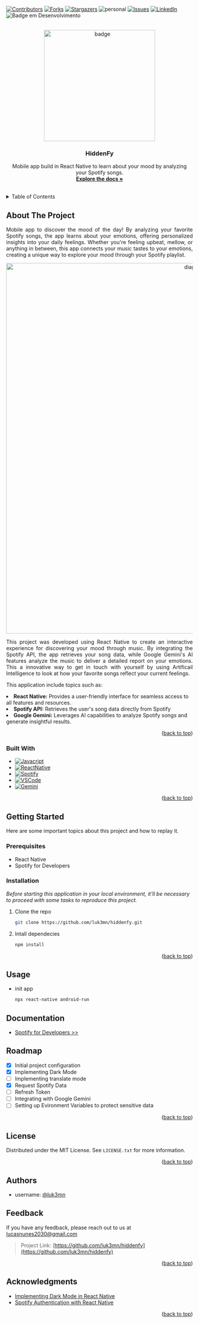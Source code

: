 [![Contributors][contributors-shield]][contributors-url]
[![Forks][forks-shield]][forks-url]
[![Stargazers][stars-shield]][stars-url]
![personal][personal-shield]
[![Issues][issues-shield]][issues-url]
[![LinkedIn][linkedin-shield]][linkedin-url]
![Badge em Desenvolvimento](https://img.shields.io/static/v1?label=STATUS&message=Finished&color=GREEN&style=for-the-badge)

<!-- ![image](soft%20(1).png) -->



<!-- PROJECT LOGO -->
<br />
<div align="center">
    <img width="300" src="assets/" alt="badge"/>
    <h3 align="center">HiddenFy</h3>

  <p align="center">
    Mobile app build in React Native to learn about your mood by analyzing your Spotify songs.
    <br />
    <a href="https://github.com/luk3mn/hiddenfy/README.md"><strong>Explore the docs »</strong></a>
    <br />
    <br />
  </p>
</div>



<!-- TABLE OF CONTENTS -->
<details>
  <summary>Table of Contents</summary>
  <ol>
    <li>
      <a href="#about-the-project">About The Project</a>
      <ul>
        <li><a href="#built-with">Built With</a></li>
      </ul>
    </li>
    <li>
      <a href="#getting-started">Getting Started</a>
      <ul>
        <li><a href="#prerequisites">Prerequisites</a></li>
        <li><a href="#installation">Installation</a></li>
      </ul>
    </li>
    <li><a href="#usage">Usage</a></li>
    <li><a href="#documentation">Documentation</a></li>
    <li><a href="#roadmap">Roadmap</a></li>
    <li><a href="#license">License</a></li>
    <li><a href="#authors">Authors</a></li>
    <li><a href="#feedback">Feedback</a></li>
    <li><a href="#acknowledgments">Acknowledgments</a></li>
  </ol>
</details>



<!-- ABOUT THE PROJECT -->
## About The Project
<!-- IMAGE (OPCIONAL) -->

<p align="justify">
Mobile app to discover the mood of the day! By analyzing your favorite Spotify songs, the app learns about your emotions, offering personalized insights into your daily feelings. Whether you're feeling upbeat, mellow, or anything in between, this app connects your music tastes to your emotions, creating a unique way to explore your mood through your Spotify playlist.
</p> 

<div align="center">
    <img width=1000 src="assets/diagram.png" alt="diagram"/>
</div>

<p align="justify">
This project was developed using React Native to create an interactive experience for discovering your mood through music. By integrating the Spotify API, the app retrieves your song data, while Google Gemini's AI features analyze the music to deliver a detailed report on your emotions. This a innovative way to get in touch with yourself by using Artificail Intelligence to look at how your favorite songs reflect your current feelings. 
</p>

<p align="justify">
This application include topics such as:
</p>

<li><b>React Native:</b> Provides a user-friendly interface for seamless access to all features and resources.</li>  
<li><b>Spotify API:</b> Retrieves the user's song data directly from Spotify</li>  
<li><b>Google Gemini:</b> Leverages AI capabilities to analyze Spotify songs and generate insightful results.</li>  


<p align="right">(<a href="#hiddenfy">back to top</a>)</p>

### Built With

* [![Javacript][Javacript]][Javacript-url]
* [![ReactNative][ReactNative]][ReactNative-url]
* [![Spotify][Spotify]][Spotify-url]
* [![VSCode][VSCode]][VSCode-url]
* [![Gemini][Gemini]][Gemini-url]

<p align="right">(<a href="#hiddenfy">back to top</a>)</p>



<!-- GETTING STARTED -->
## Getting Started

Here are some important topics about this project and how to replay it.

### Prerequisites

* React Native
* Spotify for Developers

### Installation

_Before starting this application in your local environment, it'll be necessary to proceed with some tasks to reproduce this project._

1. Clone the repo
   ```sh
   git clone https://github.com/luk3mn/hiddenfy.git
   ```
2. Intall dependecies 
   ```sh
   npm install
   ```

<p align="right">(<a href="#hiddenfy">back to top</a>)</p>



<!-- USAGE EXAMPLES -->
## Usage

- init app
   ```sh
   npx react-native android-run
   ```
<!-- Documentation -->
## Documentation
- [Spotify for Developers >> ](https://developer.spotify.com/)


<!-- ROADMAP -->
## Roadmap
- [x] Initial project configuration
- [x] Implementing Dark Mode
- [ ] Implementing translate mode
- [x] Request Spotify Data
- [ ] Refresh Token
- [ ] Integrating with Google Gemini
- [ ] Setting up Evironment Variables to protect sensitive data

<p align="right">(<a href="#hiddenfy">back to top</a>)</p>



<!-- LICENSE -->
## License

Distributed under the MIT License. See `LICENSE.txt` for more information.

<p align="right">(<a href="#hiddenfy">back to top</a>)</p>



## Authors

- username: [@luk3mn](https://www.github.com/luk3mn)

## Feedback

If you have any feedback, please reach out to us at lucasnunes2030@gmail.com

> Project Link: [https://github.com/luk3mn/hiddenfy](https://github.com/luk3mn/hiddenfy)

<p align="right">(<a href="#hiddenfy">back to top</a>)</p>


<!-- ACKNOWLEDGMENTS -->
## Acknowledgments

* [Implementing Dark Mode in React Native](https://kodaschool.com/blog/implementing-dark-mode-in-react-native)
* [Spotify Authentication with React Native](https://readmedium.com/spotify-authentication-with-reactnative-2b6156573d19)

<p align="right">(<a href="#hiddenfy">back to top</a>)</p>



<!-- MARKDOWN LINKS & IMAGES -->
<!-- https://www.markdownguide.org/basic-syntax/#reference-style-links -->
[contributors-shield]: https://img.shields.io/github/contributors/luk3mn/hiddenfy.svg?style=for-the-badge
[contributors-url]: https://github.com/luk3mn/hiddenfy/graphs/contributors
[issues-shield]: https://img.shields.io/github/issues/luk3mn/hiddenfy.svg?style=for-the-badge
[issues-url]: https://github.com/luk3mn/hiddenfy/issues
[forks-shield]: https://img.shields.io/github/forks/luk3mn/hiddenfy.svg?style=for-the-badge
[forks-url]: https://github.com/luk3mn/hiddenfy/network/members
[stars-shield]: https://img.shields.io/github/stars/luk3mn/hiddenfy.svg?style=for-the-badge
[stars-url]: https://github.com/luk3mn/hiddenfy/stargazers
[license-shield]: https://img.shields.io/github/license/othneildrew/Best-README-Template.svg?style=for-the-badge
[license-url]: https://github.com/luk3mn/hiddenfy/blob/master/LICENSE
[linkedin-shield]: https://img.shields.io/badge/-LinkedIn-black.svg?style=for-the-badge&logo=linkedin&colorB=555
[linkedin-url]: https://www.linkedin.com/in/lucasmaues/
[personal-shield]: https://img.shields.io/static/v1?label=Oracle_one&message=Alura&color=2e3643&style=for-the-badge&colorB=555

<!-- Stack Shields -->
[Javacript]: https://img.shields.io/badge/JavaScript-323330?style=for-the-badge&logo=javascript&logoColor=F7DF1E
[Javacript-url]: https://www.Javacript.com/en/
[ReactNative]: https://img.shields.io/badge/React_Native-20232A?style=for-the-badge&logo=react&logoColor=61DAFB
[ReactNative-url]: https://reactnative.dev/docs/getting-started
[Spotify]: https://img.shields.io/badge/Spotify-1ED760?&style=for-the-badge&logo=spotify&logoColor=white
[Spotify-url]: https://developer.spotify.com/
[VSCode]: https://img.shields.io/badge/Visual_Studio_Code-0078D4?style=for-the-badge&logo=visual%20studio%20code&logoColor=white
[VSCode-url]: https://code.visualstudio.com/docs
[Gemini]: https://img.shields.io/badge/Google_Gemini-4285F4?style=for-the-badge&logo=google-cloud&logoColor=white
[Gemini-url]: https://ai.google.dev/gemini-api/docs